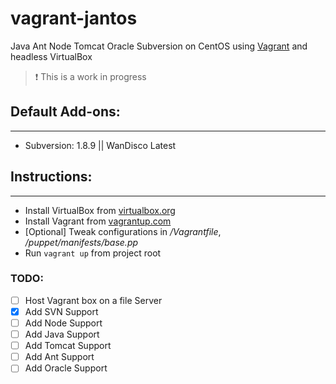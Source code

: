 vagrant-jantos
==============

Java Ant Node Tomcat Oracle Subversion on CentOS using [Vagrant](http://www.vagrantup.com) and headless VirtualBox
> :exclamation: This is a work in progress


## Default Add-ons:
----------------------
- Subversion: 1.8.9 || WanDisco Latest


## Instructions:
----------------
* Install VirtualBox from [virtualbox.org](https://www.virtualbox.org)
* Install Vagrant from [vagrantup.com](http://www.vagrantup.com)
* [Optional] Tweak configurations in */Vagrantfile*, */puppet/manifests/base.pp*
* Run `vagrant up` from project root


### TODO:
- [ ] Host Vagrant box on a file Server
- [x] Add SVN Support
- [ ] Add Node Support
- [ ] Add Java Support
- [ ] Add Tomcat Support
- [ ] Add Ant Support
- [ ] Add Oracle Support